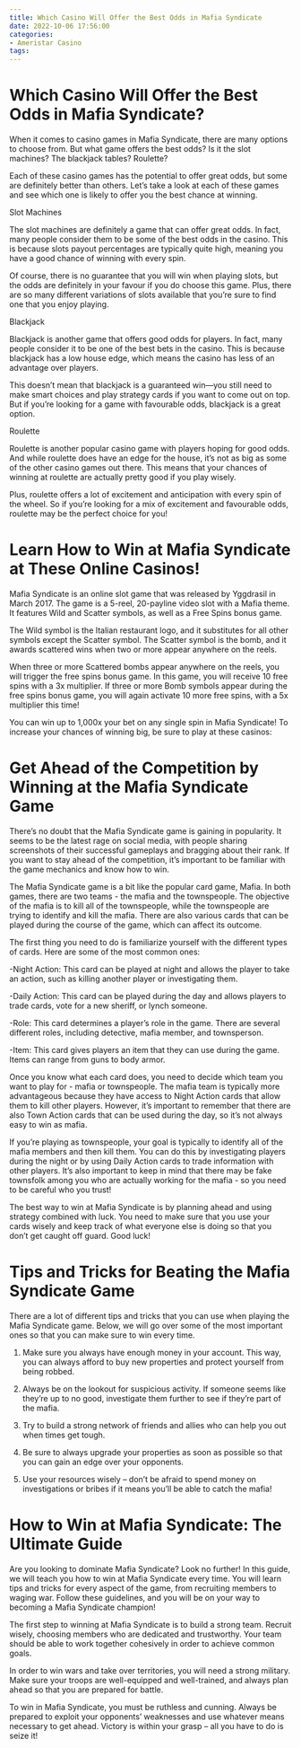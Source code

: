 ```yaml
---
title: Which Casino Will Offer the Best Odds in Mafia Syndicate
date: 2022-10-06 17:56:00
categories:
- Ameristar Casino
tags:
---
```



#  Which Casino Will Offer the Best Odds in Mafia Syndicate?

When it comes to casino games in Mafia Syndicate, there are many options to choose from. But what game offers the best odds? Is it the slot machines? The blackjack tables? Roulette?

Each of these casino games has the potential to offer great odds, but some are definitely better than others. Let’s take a look at each of these games and see which one is likely to offer you the best chance at winning.

Slot Machines

The slot machines are definitely a game that can offer great odds. In fact, many people consider them to be some of the best odds in the casino. This is because slots payout percentages are typically quite high, meaning you have a good chance of winning with every spin.

Of course, there is no guarantee that you will win when playing slots, but the odds are definitely in your favour if you do choose this game. Plus, there are so many different variations of slots available that you’re sure to find one that you enjoy playing.

Blackjack

Blackjack is another game that offers good odds for players. In fact, many people consider it to be one of the best bets in the casino. This is because blackjack has a low house edge, which means the casino has less of an advantage over players.

This doesn’t mean that blackjack is a guaranteed win—you still need to make smart choices and play strategy cards if you want to come out on top. But if you’re looking for a game with favourable odds, blackjack is a great option.

Roulette

Roulette is another popular casino game with players hoping for good odds. And while roulette does have an edge for the house, it’s not as big as some of the other casino games out there. This means that your chances of winning at roulette are actually pretty good if you play wisely.

Plus, roulette offers a lot of excitement and anticipation with every spin of the wheel. So if you’re looking for a mix of excitement and favourable odds, roulette may be the perfect choice for you!

#  Learn How to Win at Mafia Syndicate at These Online Casinos!

Mafia Syndicate is an online slot game that was released by Yggdrasil in March 2017. The game is a 5-reel, 20-payline video slot with a Mafia theme. It features Wild and Scatter symbols, as well as a Free Spins bonus game.

The Wild symbol is the Italian restaurant logo, and it substitutes for all other symbols except the Scatter symbol. The Scatter symbol is the bomb, and it awards scattered wins when two or more appear anywhere on the reels.

When three or more Scattered bombs appear anywhere on the reels, you will trigger the free spins bonus game. In this game, you will receive 10 free spins with a 3x multiplier. If three or more Bomb symbols appear during the free spins bonus game, you will again activate 10 more free spins, with a 5x multiplier this time!

You can win up to 1,000x your bet on any single spin in Mafia Syndicate! To increase your chances of winning big, be sure to play at these casinos:

#  Get Ahead of the Competition by Winning at the Mafia Syndicate Game

There’s no doubt that the Mafia Syndicate game is gaining in popularity. It seems to be the latest rage on social media, with people sharing screenshots of their successful gameplays and bragging about their rank. If you want to stay ahead of the competition, it’s important to be familiar with the game mechanics and know how to win.

The Mafia Syndicate game is a bit like the popular card game, Mafia. In both games, there are two teams - the mafia and the townspeople. The objective of the mafia is to kill all of the townspeople, while the townspeople are trying to identify and kill the mafia. There are also various cards that can be played during the course of the game, which can affect its outcome.

The first thing you need to do is familiarize yourself with the different types of cards. Here are some of the most common ones:

-Night Action: This card can be played at night and allows the player to take an action, such as killing another player or investigating them.

-Daily Action: This card can be played during the day and allows players to trade cards, vote for a new sheriff, or lynch someone.

-Role: This card determines a player’s role in the game. There are several different roles, including detective, mafia member, and townsperson.

-Item: This card gives players an item that they can use during the game. Items can range from guns to body armor.

Once you know what each card does, you need to decide which team you want to play for - mafia or townspeople. The mafia team is typically more advantageous because they have access to Night Action cards that allow them to kill other players. However, it’s important to remember that there are also Town Action cards that can be used during the day, so it’s not always easy to win as mafia.

If you’re playing as townspeople, your goal is typically to identify all of the mafia members and then kill them. You can do this by investigating players during the night or by using Daily Action cards to trade information with other players. It’s also important to keep in mind that there may be fake townsfolk among you who are actually working for the mafia - so you need to be careful who you trust!

The best way to win at Mafia Syndicate is by planning ahead and using strategy combined with luck. You need to make sure that you use your cards wisely and keep track of what everyone else is doing so that you don’t get caught off guard. Good luck!

#  Tips and Tricks for Beating the Mafia Syndicate Game

There are a lot of different tips and tricks that you can use when playing the Mafia Syndicate game. Below, we will go over some of the most important ones so that you can make sure to win every time.

1. Make sure you always have enough money in your account. This way, you can always afford to buy new properties and protect yourself from being robbed.

2. Always be on the lookout for suspicious activity. If someone seems like they’re up to no good, investigate them further to see if they’re part of the mafia.

3. Try to build a strong network of friends and allies who can help you out when times get tough.

4. Be sure to always upgrade your properties as soon as possible so that you can gain an edge over your opponents.

5. Use your resources wisely – don’t be afraid to spend money on investigations or bribes if it means you’ll be able to catch the mafia!

#  How to Win at Mafia Syndicate: The Ultimate Guide

Are you looking to dominate Mafia Syndicate? Look no further! In this guide, we will teach you how to win at Mafia Syndicate every time. You will learn tips and tricks for every aspect of the game, from recruiting members to waging war. Follow these guidelines, and you will be on your way to becoming a Mafia Syndicate champion!

The first step to winning at Mafia Syndicate is to build a strong team. Recruit wisely, choosing members who are dedicated and trustworthy. Your team should be able to work together cohesively in order to achieve common goals.

In order to win wars and take over territories, you will need a strong military. Make sure your troops are well-equipped and well-trained, and always plan ahead so that you are prepared for battle.

To win in Mafia Syndicate, you must be ruthless and cunning. Always be prepared to exploit your opponents’ weaknesses and use whatever means necessary to get ahead. Victory is within your grasp – all you have to do is seize it!